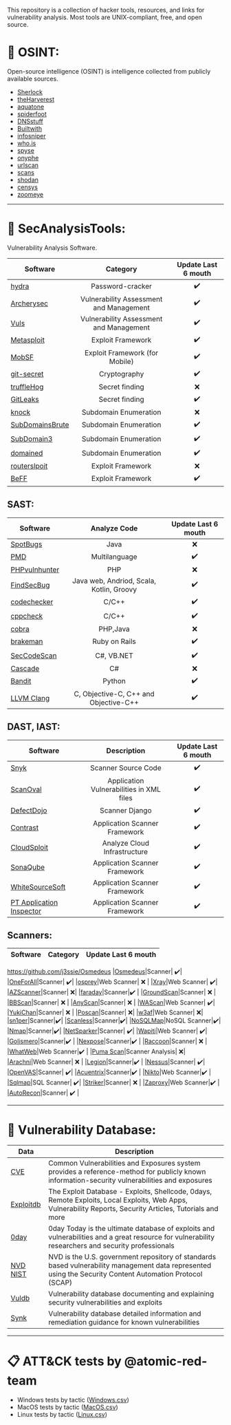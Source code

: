 This repository is a collection of hacker tools, resources, and links for vulnerability analysis. Most tools are UNIX-compliant, free, and open source.

# :telescope: OSINT:
Open-source intelligence (OSINT) is intelligence collected from publicly available sources. 
* [Sherlock](https://github.com/sherlock-project/sherlock)
* [theHarverest](https://github.com/laramies/theHarvester)
* [aquatone](https://github.com/michenriksen/aquatone)
* [spiderfoot](https://github.com/smicallef/spiderfoot)
* [DNSstuff](https://www.dnsstuff.com)
* [Builtwith](https://builtwith.com/)
* [infosniper](https://www.infosniper.net/)
* [who.is](https://who.is/)
* [spyse](https://spyse.com/search/as)
* [onyphe](https://www.onyphe.io/)
* [urlscan](https://urlscan.io/)
* [scans](https://scans.io/)
* [shodan](https://www.shodan.io/)
* [censys](https://censys.io/)
* [zoomeye](https://www.zoomeye.org/)
____
#  :hammer: SecAnalysisTools:
Vulnerability Analysis Software.

| Software | Category|Update Last 6 mouth|
|----------------|:----------------:|:----------------:|
|[hydra](https://github.com/vanhauser-thc/thc-hydra)|Password-cracker| :heavy_check_mark: |
|[Archerysec](https://github.com/archerysec/archerysec)|Vulnerability Assessment and Management| :heavy_check_mark:|
|[Vuls](https://github.com/future-architect/vuls)|Vulnerability Assessment and Management| :heavy_check_mark:|
|[Metasploit](https://github.com/rapid7/metasploit-framework)|Exploit Framework| :heavy_check_mark:|
|[MobSF](https://github.com/MobSF/Mobile-Security-Framework-MobSF)|Exploit Framework (for Mobile)| :heavy_check_mark:|
|[git-secret](https://github.com/sobolevn/git-secret)|Cryptography|:heavy_check_mark:|
|[truffleHog](https://github.com/dxa4481/truffleHog)|Secret finding| :x: |
|[GitLeaks](https://github.com/zricethezav/gitleaks)|Secret finding|:heavy_check_mark: |
|[knock](https://github.com/guelfoweb/knock)|Subdomain Enumeration| :x: |
|[SubDomainsBrute](https://github.com/lijiejie/subDomainsBrute)|Subdomain Enumeration| :heavy_check_mark:|
|[SubDomain3](https://github.com/yanxiu0614/subdomain3)|Subdomain Enumeration| :heavy_check_mark:|
|[domained](https://github.com/TypeError/domained)|Subdomain Enumeration|:heavy_check_mark: |
|[routerslpoit](https://github.com/threat9/routersploit)|Exploit Framework| :x:|
|[BeFF](https://github.com/beefproject/beef)|Exploit Framework| :heavy_check_mark:|
## SAST:
| Software | Analyze Code |Update Last 6 mouth|
|----------------|:----------------:|:----------------:|
|[SpotBugs](https://spotbugs.github.io/)|Java| :x: |
|[PMD](https://github.com/pmd/pmd)|Multilanguage |:heavy_check_mark:|
|[PHPvulnhunter](https://github.com/OneSourceCat/phpvulhunter)|PHP|  :x:|
|[FindSecBug](https://github.com/find-sec-bugs/find-sec-bugs)|Java web, Andriod, Scala, Kotlin, Groovy|:heavy_check_mark:|
|[codechecker](https://github.com/Ericsson/codechecker)|C/C++| :heavy_check_mark:|
|[cppcheck](https://github.com/danmar/cppcheck)|C/C++|:heavy_check_mark:|
|[cobra](https://github.com/wufeifei/cobra)|PHP,Java| :x: |
|[brakeman](https://brakemanscanner.org/)|Ruby on Rails|:heavy_check_mark:|
|[SecCodeScan](https://github.com/security-code-scan/security-code-scan)|C#, VB.NET|:heavy_check_mark:|
|[Cascade](https://github.com/binarybird/Cascade)|C#|:x:|
|[Bandit](https://github.com/PyCQA/bandit)|Python|:heavy_check_mark:|
|[LLVM Clang](https://github.com/llvm/llvm-project)|C, Objective-C, C++ and Objective-C++| :heavy_check_mark:|

## DAST, IAST:
| Software |Description |Update Last 6 mouth|
|----------------|:----------------:|:----------------:|
|[Snyk](https://github.com/snyk/snyk)|Scanner Source Code|:heavy_check_mark:|
|[ScanOval](https://bdu.fstec.ru/site/scanoval)|Application Vulnerabilities in XML files| :heavy_check_mark: | 
|[DefectDojo](https://github.com/DefectDojo/django-DefectDojo)|Scanner Django|:heavy_check_mark:|
|[Contrast](https://www.contrastsecurity.com/demo)|Application Scanner Framework|:heavy_check_mark:|
|[CloudSploit](https://github.com/cloudsploit/scans)|Analyze Cloud Infrastructure|:heavy_check_mark:|
|[SonaQube](https://www.sonarsource.com/)|Application Scanner Framework|:heavy_check_mark:|
|[WhiteSourceSoft](https://www.whitesourcesoftware.com/free-trial/)|Application Scanner Framework|:heavy_check_mark:|
|[PT Application Inspector](https://www.ptsecurity.com/ww-en/products/ai/)|Application Scanner Framework|:heavy_check_mark:|
## Scanners:
| Software | Category |Update Last 6 mouth|
|----------------|:----------------:|:----------------:|
https://github.com/j3ssie/Osmedeus
|[Osmedeus](https://github.com/j3ssie/Osmedeus)|Scanner| :heavy_check_mark:|
|[OneForAll](https://github.com/shmilylty/OneForAll)|Scanner|  :heavy_check_mark:|
|[osprey](https://github.com/TophantTechnology/osprey)|Web Scanner|  :x: |
|[Xray](https://github.com/chaitin/xray)|Web Scanner| :heavy_check_mark:|
|[AZScanner](https://github.com/az0ne/AZScanner)|Scanner|  :x:|
|[faraday](https://github.com/infobyte/faraday)|Scanner|:heavy_check_mark: |
|[GroundScan](https://github.com/ysrc/GourdScanV2)|Scanner| :x: |
|[BBScan](https://github.com/RASSec/pentestER-Fully-automatic-scanner)|Scanner|  :x: |
|[AnyScan](https://github.com/zhangzhenfeng/AnyScan)|Scanner| :x: |
|[WAScan](https://github.com/m4ll0k/WAScan)|Web Scanner| :heavy_check_mark:|
|[YukiChan](https://github.com/Yukinoshita47/Yuki-Chan-The-Auto-Pentest)|Scanner|  :x: |
|[Poscan](https://github.com/erevus-cn/pocscan)|Scanner|  :x:|
|[w3af](https://github.com/andresriancho/w3af)|Web Scanner| :x:|
|[sn1per](https://github.com/1N3/Sn1per)|Scanner|:heavy_check_mark:|
|[Scanless](https://github.com/vesche/scanless)|Scanner|:heavy_check_mark:|
|[NoSQLMap](https://github.com/codingo/NoSQLMap)|NoSQL Scanner|:heavy_check_mark:|
|[Nmap](https://nmap.org/)|Scanner|:heavy_check_mark:|
|[NetSparker](https://www.netsparker.com/web-vulnerability-scanner/)|Scanner| :heavy_check_mark:|
|[Wapiti](https://wapiti.sourceforge.io/)|Web Scanner| :heavy_check_mark:|
|[Golismero](http://www.golismero.com/)|Scanner|:heavy_check_mark: |
|[Nexpose](https://www.rapid7.com/products/nexpose/)|Scanner|:heavy_check_mark: |
|[Raccoon](https://github.com/evyatarmeged/Raccoon)|Scanner|  :x: |
|[WhatWeb](https://github.com/urbanadventurer/WhatWeb)|Web Scanner|:heavy_check_mark: |
|[Puma Scan](https://github.com/pumasecurity/puma-scan)|Scanner Analysis| :x:|
|[Arachni](https://github.com/Arachni/arachni)|Web Scanner|  :x: |
|[Legion](https://github.com/GoVanguard/legion)|Scanner|:heavy_check_mark: |
|[Nessus](https://www.tenable.com/products/nessus/nessus-professional)|Scanner| :heavy_check_mark:|
|[OpenVAS](https://www.openvas.org/)|Scanner| :heavy_check_mark:|
|[Acuentrix](http://www.acunetix.com/vulnerability-scanner/)|Scanner|:heavy_check_mark: |
|[Nikto](https://github.com/sullo/nikto)|Web Scanner|:heavy_check_mark: |
|[Sqlmap](https://github.com/sqlmapproject/sqlmap)|SQL Scanner| :heavy_check_mark:|
|[Striker](https://github.com/s0md3v/Striker)|Scanner|  :x: |
|[Zaproxy](https://github.com/zaproxy/zaproxy)|Web Scanner|:heavy_check_mark: |
|[AutoRecon](https://github.com/Tib3rius/AutoRecon)|Scanner| :heavy_check_mark: |
____
#  :open_file_folder: Vulnerability Database:
|Data|Description|
|----------------|----------------|
|[CVE](http://cve.mitre.org/)|Common Vulnerabilities and Exposures system provides a reference-method for publicly known information-security vulnerabilities and exposures| 
|[Exploitdb](https://www.exploit-db.com/)|The Exploit Database - Exploits, Shellcode, 0days, Remote Exploits, Local Exploits, Web Apps, Vulnerability Reports, Security Articles, Tutorials and more|
|[0day](http://0day.today/)|0day Today is the ultimate database of exploits and vulnerabilities and a great resource for vulnerability researchers and security professionals| 
|[NVD NIST](https://nvd.nist.gov)|NVD is the U.S. government repository of standards based vulnerability management data represented using the Security Content Automation Protocol (SCAP)| 
|[Vuldb](https://vuldb.com/)|Vulnerability database documenting and explaining security vulnerabilities and exploits| 
|[Synk](https://snyk.io/vuln)|Vulnerability database detailed information and remediation guidance for known vulnerabilities|
____
# :clipboard: ATT&CK tests by @atomic-red-team
  - Windows tests by tactic ([Windows.csv](https://github.com/IvanVoronov/SecTools/blob/Sec/ATT%26CK/Tactic%20%26%20Technique%20windows.csv))
  - MacOS tests by tactic ([MacOS.csv](https://github.com/IvanVoronov/SecTools/blob/Sec/ATT%26CK/Tactic%20%26%20Technique%20MacOS.csv))
  - Linux tests by tactic ([Linux.csv](https://github.com/IvanVoronov/SecTools/blob/Sec/ATT%26CK/Tactic%20%26%20Technique%20linux.csv))

